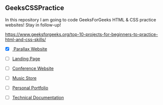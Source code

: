 ## GeeksCSSPractice
In this repository I am going to code GeeksForGeeks HTML &amp; CSS practice websites! Stay in follow-up!

https://www.geeksforgeeks.org/top-10-projects-for-beginners-to-practice-html-and-css-skills/

* [x] [ Parallax Website]("https://jolly-kalam-23776e.netlify.com/parallaxsite/")
* [ ] [Landing Page]("https://jolly-kalam-23776e.netlify.app/cssgridresponsive/")
* [ ] [Conference Website]("https://jolly-kalam-23776e.netlify.app/styledconferences/")
* [ ] [Music Store]("https://jolly-kalam-23776e.netlify.app/mytunes/")
* [ ] [Personal Portfolio]("https://codepen.io/freeCodeCamp/full/zNBOYG")
* [ ] [Technical Documentation]("https://codepen.io/freeCodeCamp/full/NdrKKL")

